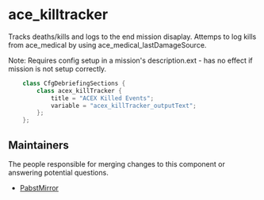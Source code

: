 ace_killtracker
============

Tracks deaths/kills and logs to the end mission disaplay. Attemps to log kills from ace_medical by using ace_medical_lastDamageSource.

Note: Requires config setup in a mission's description.ext - has no effect if mission is not setup correctly.

```powershell
    class CfgDebriefingSections {
        class acex_killTracker {
            title = "ACEX Killed Events";
            variable = "acex_killTracker_outputText";
        };
    };
```

## Maintainers

The people responsible for merging changes to this component or answering potential questions.

- [PabstMirror](https://github.com/PabstMirror)
